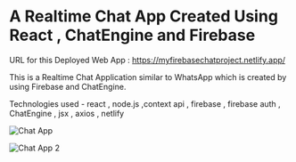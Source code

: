 # A Realtime Chat App Created Using React , ChatEngine and Firebase  

URL for this Deployed Web App : https://myfirebasechatproject.netlify.app/  

This is a Realtime Chat Application similar to WhatsApp which is created by using Firebase and ChatEngine.  

Technologies used - react , node.js ,context api , firebase , firebase auth , ChatEngine , jsx , axios , netlify  

![Chat App](https://user-images.githubusercontent.com/100791045/210074654-a7ff2a8c-67b0-44a5-b682-6ca1fbf4bf6c.PNG)

![Chat App 2](https://user-images.githubusercontent.com/100791045/210121275-261066e9-78e9-4d9e-b1e8-ab217665354c.PNG)
